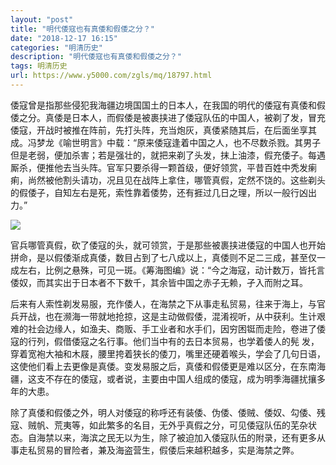 ```yaml
---
layout: "post"
title: "明代倭寇也有真倭和假倭之分？"
date: "2018-12-17 16:15"
categories: "明清历史"
description: "明代倭寇也有真倭和假倭之分？"
tags: 明清历史
url: https://www.y5000.com/zgls/mq/18797.html
---
```






倭寇曾是指那些侵犯我海疆边境国国土的日本人，在我国的明代的倭寇有真倭和假倭之分。真倭是日本人，而假倭是被裹挟进了倭寇队伍的中国人，被剃了发，冒充倭寇，开战时被推在阵前，先打头阵，充当炮灰，真倭紧随其后，在后面坐享其成。冯梦龙《喻世明言》中载：“原来倭寇逢着中国之人，也不尽数杀戮。其男子但是老弱，便加杀害；若是强壮的，就把来剃了头发，抹上油漆，假充倭子。每遇厮杀，便推他去当头阵。官军只要杀得一颗首级，便好领赏，平昔百姓中秃发瘌痢，尚然被他割头请功，况且见在战阵上拿住，哪管真假，定然不饶的。这些剃头的假倭子，自知左右是死，索性靠着倭势，还有捱过几日之理，所以一般行凶出力。”

![](https://img.y5000.com/uploads/allimg/170407/09221Ib9-0.jpg)

官兵哪管真假，砍了倭寇的头，就可领赏，于是那些被裹挟进倭寇的中国人也开始拼命，是以假倭渐成真倭，数目占到了七八成以上，真倭则不足二三成，甚至仅一成左右，比例之悬殊，可见一斑。《筹海图编》说：“今之海寇，动计数万，皆托言倭奴，而其实出于日本者不下数千，其余皆中国之赤子无赖，孑入而附之耳。

后来有人索性剃发易服，充作倭人，在海禁之下从事走私贸易，往来于海上，与官兵开战，也在濒海一带就地抢掠，这是主动做假倭，混淆视听，从中获利。生计艰难的社会边缘人，如渔夫、商贩、手工业者和水手们，因穷困铤而走险，卷进了倭寇的行列，假借倭寇之名行事。他们当中有的去日本贸易，也学着倭人的髡
发，穿着宽袍大袖和木屐，腰里挎着狭长的倭刀，嘴里还硬着喉头，学会了几句日语，这使他们看上去更像是真倭。变发易服之后，真倭和假倭更是难以区分，在东南海疆，这支不存在的倭寇，或者说，主要由中国人组成的倭寇，成为明季海疆扰攘多年的大患。

除了真倭和假倭之外，明人对倭寇的称呼还有装倭、伪倭、倭贼、倭奴、勾倭、残寇、贼帆、荒夷等，如此繁多的名目，无外乎真假之分，可见倭寇队伍的芜杂状态。自海禁以来，海滨之民无以为生，除了被迫加入倭寇队伍的附录，还有更多从事走私贸易的冒险者，兼及海盗营生，假倭后来越积越多，实是海禁之弊。
